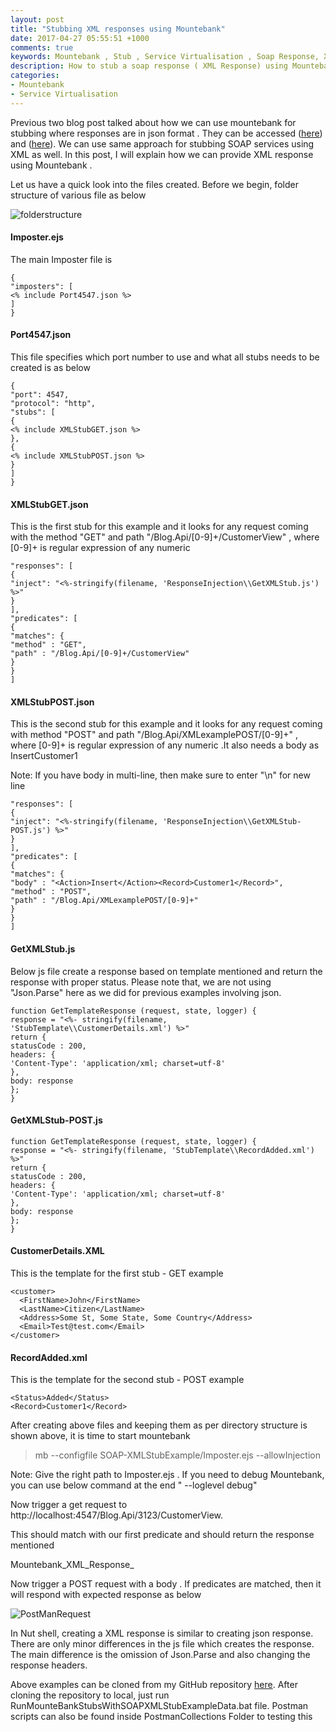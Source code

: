 ```yaml
---
layout: post
title: "Stubbing XML responses using Mountebank"
date: 2017-04-27 05:55:51 +1000
comments: true
keywords: Mountebank , Stub , Service Virtualisation , Soap Response, XML response
description: How to stub a soap response ( XML Response) using Mountebank
categories: 
- Mountebank
- Service Virtualisation
---
```


Previous two blog post talked about how we can use mountebank for stubbing where responses are in json format . They can be accessed ([here]({{site.root}}blog/2017/04/07/mountebank-creating-a-response-based-on-a-file-template-and-modifying-it-based-on-request-part-1/)) and ([here]({{site.root}}blog/2017/04/07/mountebank-creating-a-response-based-on-a-file-template-and-modifying-it-based-on-request-part-2/)). We can use same approach for stubbing SOAP services using XML as well. In this post, I will explain how we can provide XML response using Mountebank .

Let us have a quick look into the files created. Before we begin, folder structure of various file as below

![folderstructure]({{site.images_dir}}/2017/04/27/Mountebank_XML_Response_Folder-Tree.jpg)

#### Imposter.ejs ####
The main Imposter file is 
``` plain Imposter.ejs
{
"imposters": [
<% include Port4547.json %>
]
}
```

####  Port4547.json ####

This file specifies which port number to use and what all stubs needs to be created is as below
``` plain Port4547.json
{
"port": 4547,
"protocol": "http",
"stubs": [
{
<% include XMLStubGET.json %>
},
{
<% include XMLStubPOST.json %>
}
]
}
```
####  XMLStubGET.json ####
This is the first stub for this example and it looks for any request coming with the method "GET" and path "/Blog.Api/[0-9]+/CustomerView" , where [0-9]+ is regular expression of any numeric

``` plain XMLStubGET.json
"responses": [
{
"inject": "<%-stringify(filename, 'ResponseInjection\\GetXMLStub.js') %>"
}
],
"predicates": [
{
"matches": {
"method" : "GET",
"path" : "/Blog.Api/[0-9]+/CustomerView"
}
}
]
```
#### XMLStubPOST.json ####

This is the second stub for this example and it looks for any request coming with method "POST" and path "/Blog.Api/XMLexamplePOST/[0-9]+" , where [0-9]+ is regular expression of any numeric .It also needs a body as <Action>Insert</Action><Record>Customer1</Record>

Note: If you have body in multi-line, then make sure to enter "\n" for new line

``` plain XMLStubPOST.json
"responses": [
{
"inject": "<%-stringify(filename, 'ResponseInjection\\GetXMLStub-POST.js') %>"
}
],
"predicates": [
{
"matches": {
"body" : "<Action>Insert</Action><Record>Customer1</Record>",
"method" : "POST",
"path" : "/Blog.Api/XMLexamplePOST/[0-9]+"
}
}
]
```

#### GetXMLStub.js ####

Below js file create a response based on template mentioned and return the response with proper status. Please note that, we are not using "Json.Parse" here as we did for previous examples involving json.

``` plain GetXMLStub.js
function GetTemplateResponse (request, state, logger) {
response = "<%- stringify(filename, 'StubTemplate\\CustomerDetails.xml') %>"
return {
statusCode : 200,
headers: {
'Content-Type': 'application/xml; charset=utf-8'
},
body: response
};
}
```


#### GetXMLStub-POST.js ####

``` plain GetXMLStub-POST.js
function GetTemplateResponse (request, state, logger) {
response = "<%- stringify(filename, 'StubTemplate\\RecordAdded.xml') %>"
return {
statusCode : 200,
headers: {
'Content-Type': 'application/xml; charset=utf-8'
},
body: response
};
}
```


#### CustomerDetails.XML ####

This is the template for the first stub - GET example

``` plain XML
<customer>
  <FirstName>John</FirstName>
  <LastName>Citizen</LastName>
  <Address>Some St, Some State, Some Country</Address>
  <Email>Test@test.com</Email>
</customer>
```

#### RecordAdded.xml ####

This is the template for the second stub - POST example

``` plain XML
<Status>Added</Status>
<Record>Customer1</Record>
```

After creating above files and keeping them as per directory structure is shown above, it is time to start mountebank

> mb --configfile SOAP-XMLStubExample/Imposter.ejs --allowInjection


Note: Give the right path to Imposter.ejs . If you need to debug Mountebank, you can use below command at the end " --loglevel debug"

Now trigger a get request to http://localhost:4547/Blog.Api/3123/CustomerView.

This should match with our first predicate and should return the response mentioned

Mountebank_XML_Response_



Now trigger a POST request with a body . If predicates are matched, then it will respond with expected response as below

![PostManRequest]({{site.images_dir}}/2017/04/27/Mountebank_XML_Response_PostmanRequest1.png)

In Nut shell, creating a XML response is similar to creating json response. There are only minor differences in the js file which creates the response. The main difference is the omission of Json.Parse and also changing the response headers.

Above examples can be cloned from my GitHub repository [here](https://github.com/abygeorgea/MountebankExamples). After cloning the repository to local, just run RunMounteBankStubsWithSOAPXMLStubExampleData.bat file. Postman scripts can also be found inside PostmanCollections Folder to testing this